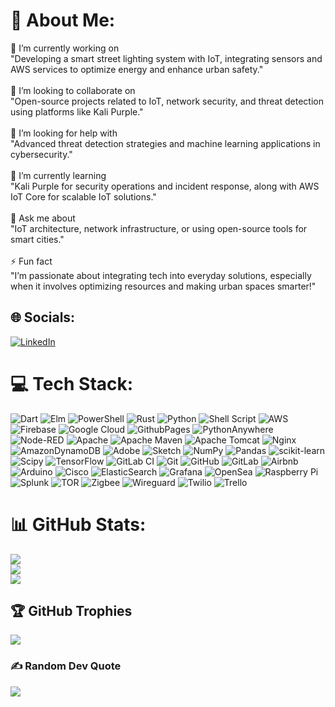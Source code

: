 # 💫 About Me:
🔭 I’m currently working on<br>"Developing a smart street lighting system with IoT, integrating sensors and AWS services to optimize energy and enhance urban safety."<br><br>👯 I’m looking to collaborate on<br>"Open-source projects related to IoT, network security, and threat detection using platforms like Kali Purple."<br><br>🤝 I’m looking for help with<br>"Advanced threat detection strategies and machine learning applications in cybersecurity."<br><br>🌱 I’m currently learning<br>"Kali Purple for security operations and incident response, along with AWS IoT Core for scalable IoT solutions."<br><br>💬 Ask me about<br>"IoT architecture, network infrastructure, or using open-source tools for smart cities."<br><br>⚡ Fun fact<br>"I’m passionate about integrating tech into everyday solutions, especially when it involves optimizing resources and making urban spaces smarter!"


## 🌐 Socials:
[![LinkedIn](https://img.shields.io/badge/LinkedIn-%230077B5.svg?logo=linkedin&logoColor=white)](https://linkedin.com/in/https://www.linkedin.com/in/ayoub-elhouche-005893222/) 

# 💻 Tech Stack:
![Dart](https://img.shields.io/badge/dart-%230175C2.svg?style=flat&logo=dart&logoColor=white) ![Elm](https://img.shields.io/badge/Elm-60B5CC?style=flat&logo=elm&logoColor=white) ![PowerShell](https://img.shields.io/badge/PowerShell-%235391FE.svg?style=flat&logo=powershell&logoColor=white) ![Rust](https://img.shields.io/badge/rust-%23000000.svg?style=flat&logo=rust&logoColor=white) ![Python](https://img.shields.io/badge/python-3670A0?style=flat&logo=python&logoColor=ffdd54) ![Shell Script](https://img.shields.io/badge/shell_script-%23121011.svg?style=flat&logo=gnu-bash&logoColor=white) ![AWS](https://img.shields.io/badge/AWS-%23FF9900.svg?style=flat&logo=amazon-aws&logoColor=white) ![Firebase](https://img.shields.io/badge/firebase-%23039BE5.svg?style=flat&logo=firebase) ![Google Cloud](https://img.shields.io/badge/GoogleCloud-%234285F4.svg?style=flat&logo=google-cloud&logoColor=white) ![GithubPages](https://img.shields.io/badge/github%20pages-121013?style=flat&logo=github&logoColor=white) ![PythonAnywhere](https://img.shields.io/badge/pythonanywhere-%232F9FD7.svg?style=flat&logo=pythonanywhere&logoColor=151515) ![Node-RED](https://img.shields.io/badge/Node--RED-%238F0000.svg?style=flat&logo=node-red&logoColor=white) ![Apache](https://img.shields.io/badge/apache-%23D42029.svg?style=flat&logo=apache&logoColor=white) ![Apache Maven](https://img.shields.io/badge/Apache%20Maven-C71A36?style=flat&logo=Apache%20Maven&logoColor=white) ![Apache Tomcat](https://img.shields.io/badge/apache%20tomcat-%23F8DC75.svg?style=flat&logo=apache-tomcat&logoColor=black) ![Nginx](https://img.shields.io/badge/nginx-%23009639.svg?style=flat&logo=nginx&logoColor=white) ![AmazonDynamoDB](https://img.shields.io/badge/Amazon%20DynamoDB-4053D6?style=flat&logo=Amazon%20DynamoDB&logoColor=white) ![Adobe](https://img.shields.io/badge/adobe-%23FF0000.svg?style=flat&logo=adobe&logoColor=white) ![Sketch](https://img.shields.io/badge/Sketch-FFB387?style=flat&logo=sketch&logoColor=black) ![NumPy](https://img.shields.io/badge/numpy-%23013243.svg?style=flat&logo=numpy&logoColor=white) ![Pandas](https://img.shields.io/badge/pandas-%23150458.svg?style=flat&logo=pandas&logoColor=white) ![scikit-learn](https://img.shields.io/badge/scikit--learn-%23F7931E.svg?style=flat&logo=scikit-learn&logoColor=white) ![Scipy](https://img.shields.io/badge/SciPy-%230C55A5.svg?style=flat&logo=scipy&logoColor=%white) ![TensorFlow](https://img.shields.io/badge/TensorFlow-%23FF6F00.svg?style=flat&logo=TensorFlow&logoColor=white) ![GitLab CI](https://img.shields.io/badge/gitlab%20CI-%23181717.svg?style=flat&logo=gitlab&logoColor=white) ![Git](https://img.shields.io/badge/git-%23F05033.svg?style=flat&logo=git&logoColor=white) ![GitHub](https://img.shields.io/badge/github-%23121011.svg?style=flat&logo=github&logoColor=white) ![GitLab](https://img.shields.io/badge/gitlab-%23181717.svg?style=flat&logo=gitlab&logoColor=white) ![Airbnb](https://img.shields.io/badge/Airbnb-%23ff5a5f.svg?style=flat&logo=Airbnb&logoColor=white) ![Arduino](https://img.shields.io/badge/-Arduino-00979D?style=flat&logo=Arduino&logoColor=white) ![Cisco](https://img.shields.io/badge/cisco-%23049fd9.svg?style=flat&logo=cisco&logoColor=black) ![ElasticSearch](https://img.shields.io/badge/-ElasticSearch-005571?style=flat&logo=elasticsearch) ![Grafana](https://img.shields.io/badge/grafana-%23F46800.svg?style=flat&logo=grafana&logoColor=white) ![OpenSea](https://img.shields.io/badge/OpenSea-%232081E2.svg?style=flat&logo=opensea&logoColor=white) ![Raspberry Pi](https://img.shields.io/badge/-RaspberryPi-C51A4A?style=flat&logo=Raspberry-Pi) ![Splunk](https://img.shields.io/badge/splunk-%23000000.svg?style=flat&logo=splunk&logoColor=white) ![TOR](https://img.shields.io/badge/tor-%237E4798.svg?style=flat&logo=tor-project&logoColor=white) ![Zigbee](https://img.shields.io/badge/zigbee-%23EB0443.svg?style=flat&logo=zigbee&logoColor=white) ![Wireguard](https://img.shields.io/badge/wireguard-%2388171A.svg?style=flat&logo=wireguard&logoColor=white) ![Twilio](https://img.shields.io/badge/Twilio-F22F46?style=flat&logo=Twilio&logoColor=white) ![Trello](https://img.shields.io/badge/Trello-%23026AA7.svg?style=flat&logo=Trello&logoColor=white)
# 📊 GitHub Stats:
![](https://github-readme-stats.vercel.app/api?username=Ayoubelhouche&theme=gruvbox_light&hide_border=false&include_all_commits=true&count_private=true)<br/>
![](https://github-readme-streak-stats.herokuapp.com/?user=Ayoubelhouche&theme=gruvbox_light&hide_border=false)<br/>
![](https://github-readme-stats.vercel.app/api/top-langs/?username=Ayoubelhouche&theme=gruvbox_light&hide_border=false&include_all_commits=true&count_private=true&layout=compact)

## 🏆 GitHub Trophies
![](https://github-profile-trophy.vercel.app/?username=Ayoubelhouche&theme=gruvbox&no-frame=false&no-bg=false&margin-w=4)

### ✍️ Random Dev Quote
![](https://quotes-github-readme.vercel.app/api?type=horizontal&theme=gruvbox)

